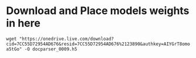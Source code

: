 # Download and Place models weights in here

`wget "https://onedrive.live.com/download?cid=7CC55D72954AD676&resid=7CC55D72954AD676%2123890&authkey=AIYGrT8omoa5tGo" -O docparser_0009.h5`
